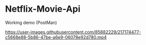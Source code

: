 # Netflix-Movie-Api
Working demo (PostMan)


https://user-images.githubusercontent.com/85882229/217174477-c5668e88-5b86-47be-a6e9-06078e92d780.mp4

